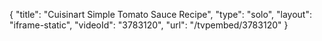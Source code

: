{
    "title": "Cuisinart Simple Tomato Sauce Recipe",
    "type": "solo",
    "layout": "iframe-static",
    "videoId": "3783120",
    "url": "\/tvpembed\/3783120"
}
